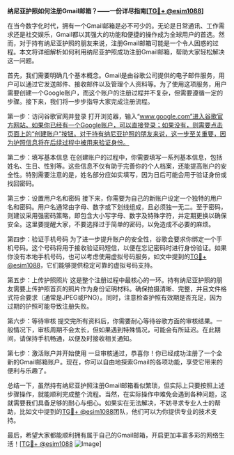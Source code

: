**纳尼亚护照如何注册Gmail邮箱？——一份详尽指南[[TG💪+ @esim1088](https://t.me/s/esim1088)]**

在当今数字化时代，拥有一个Gmail邮箱是必不可少的。无论是日常通讯、工作需求还是社交娱乐，Gmail都以其强大的功能和便捷的操作成为全球用户的首选。然而，对于持有纳尼亚护照的朋友来说，注册Gmail邮箱可能是一个令人困惑的过程。本文将详细解析如何利用纳尼亚护照成功注册Gmail邮箱，帮助大家轻松解决这一问题。

首先，我们需要明确几个基本概念。Gmail是由谷歌公司提供的电子邮件服务，用户可以通过它发送邮件、接收邮件以及管理个人资料等。为了使用这项服务，用户需要创建一个Google账户，而这个账户的注册过程并不复杂，但需要遵循一定的步骤。接下来，我们将一步步指导大家完成注册流程。

第一步：访问谷歌官网并登录
打开浏览器，输入“www.google.com”进入谷歌官方网站。如果你已经有一个Google账户，可以直接登录；如果没有，则需要点击页面上的“创建账户”按钮。对于持有纳尼亚护照的朋友来说，这一步至关重要，因为护照信息将在后续过程中被用来验证身份。

第二步：填写基本信息
在创建账户的过程中，你需要填写一系列基本信息，包括姓名、生日、性别等。这些信息不仅有助于完善你的个人档案，还能提高账户的安全性。特别需要注意的是，姓名部分应如实填写，因为日后可能会用于验证身份或找回密码。

第三步：设置用户名和密码
接下来，你需要为自己的新账户设定一个独特的用户名和密码。用户名通常由字母、数字或下划线组成，且必须独一无二。至于密码，则建议采用强密码策略，即包含大小写字母、数字及特殊字符，并定期更换以确保安全。这里要提醒大家，不要选择过于简单的密码，以免造成不必要的麻烦。

第四步：验证手机号码
为了进一步提升账户的安全性，谷歌会要求你绑定一个手机号码。这个号码将用于接收验证码短信，以便在忘记密码时进行身份验证。如果你没有本地手机号码，也可以考虑使用虚拟号码服务，如文中提到的[TG💪+ @esim1088](https://t.me/s/esim1088)，它们能够提供稳定可靠的虚拟号码支持。

第五步：上传护照照片
这是整个注册过程中最核心的一环。持有纳尼亚护照的朋友需要上传护照首页的照片作为身份证明材料。确保拍摄清晰、完整，并且文件格式符合要求（通常是JPEG或PNG）。同时，注意检查护照有效期是否充足，因为过期的护照可能导致注册失败。

第六步：等待审核
提交完所有资料后，你需要耐心等待谷歌方面的审核结果。一般情况下，审核周期不会太长，但如果遇到特殊情况，可能会有所延迟。在此期间，请保持手机畅通，以便及时接收相关通知。

第七步：激活账户并开始使用
一旦审核通过，恭喜你！你已经成功注册了一个全新的Gmail邮箱账户。现在，你可以自由地探索Gmail的各项功能，享受它带来的便利与乐趣了。

总结一下，虽然持有纳尼亚护照注册Gmail邮箱看似繁琐，但实际上只要按照上述步骤操作，就能顺利完成整个流程。当然，在实际操作中难免会遇到各种问题，这就需要我们具备足够的耐心与细心。如果实在无法解决，不妨寻求专业人士的帮助，比如文中提到的[TG💪+ @esim1088](https://t.me/s/esim1088)团队，他们可以为你提供专业的技术支持。

最后，希望大家都能顺利拥有属于自己的Gmail邮箱，开启更加丰富多彩的网络生活！[[TG💪+ @esim1088](https://t.me/s/esim1088) ![Image](https://i.postimg.cc/4NQfJmqS/Snipaste-2025-05-13-00-14-12.png)]